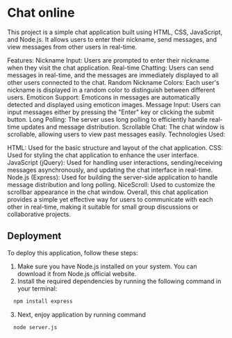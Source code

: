 
# Chat online
This project is a simple chat application built using HTML, CSS, JavaScript, and Node.js. It allows users to enter their nickname, send messages, and view messages from other users in real-time.

Features: Nickname Input: Users are prompted to enter their nickname when they visit the chat application. Real-time Chatting: Users can send messages in real-time, and the messages are immediately displayed to all other users connected to the chat. Random Nickname Colors: Each user's nickname is displayed in a random color to distinguish between different users. Emoticon Support: Emoticons in messages are automatically detected and displayed using emoticon images. Message Input: Users can input messages either by pressing the "Enter" key or clicking the submit button. Long Polling: The server uses long polling to efficiently handle real-time updates and message distribution. Scrollable Chat: The chat window is scrollable, allowing users to view past messages easily. Technologies Used:

HTML: Used for the basic structure and layout of the chat application. CSS: Used for styling the chat application to enhance the user interface. JavaScript (jQuery): Used for handling user interactions, sending/receiving messages asynchronously, and updating the chat interface in real-time. Node.js (Express): Used for building the server-side application to handle message distribution and long polling. NiceScroll: Used to customize the scrollbar appearance in the chat window. Overall, this chat application provides a simple yet effective way for users to communicate with each other in real-time, making it suitable for small group discussions or collaborative projects.


## Deployment

To deploy this application, follow these steps:
1. Make sure you have Node.js installed on your system. You can download it from Node.js official website.
2. Install the required dependencies by running the following command in your terminal:
```bash
  npm install express
```
3. Next, enjoy application by running command
```bash
  node server.js
```

